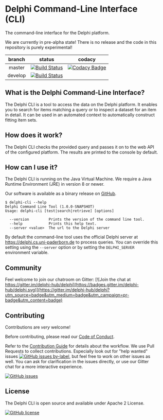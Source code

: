 # Delphi Command-Line Interface (CLI)

The command-line interface for the Delphi platform.

We are currently in pre-alpha state! There is no release and the code in
this repository is purely experimental!

|branch | status | codacy |
| :---: | :---: | :---: |
| master | [![Build Status](https://travis-ci.org/delphi-hub/delphi-cli.svg?branch=master)](https://travis-ci.org/delphi-hub/delphi-cli) | [![Codacy Badge](https://api.codacy.com/project/badge/Grade/47046de0e8d64ae4b76191b7dae80075)](https://www.codacy.com/app/delphi-hub/delphi-cli?utm_source=github.com&amp;utm_medium=referral&amp;utm_content=delphi-hub/delphi-cli&amp;utm_campaign=Badge_Grade)|
| develop | [![Build Status](https://travis-ci.org/delphi-hub/delphi-cli.svg?branch=develop)](https://travis-ci.org/delphi-hub/delphi-cli) | |

## What is the Delphi Command-Line Interface?

The Delphi CLI is a tool to access the data on the Delphi platform.
It enables you to search for items matching a query or to inspect a dataset for an item in detail.
It can be used in an automated context to automatically construct fitting item sets.

## How does it work?

The Delphi CLI checks the provided query and passes it on to the web API of the configured platform.
The results are printed to the console by default.

## How can I use it?

The Delphi CLI is running on the Java Virtual Machine.
We require a Java Runtime Environment (JRE) in version 8 or newer.

Our software is available as a binary release on [GitHub](https://github.com/delphi-hub/delphi-cli/releases).

```
$ delphi-cli --help
Delphi Command Line Tool (1.0.0-SNAPSHOT)
Usage: delphi-cli [test|search|retrieve] [options]

  --version         Prints the version of the command line tool.
  --help            Prints this help text.
  --server <value>  The url to the Delphi server
```
By default the command-line tool uses the official Delphi server at https://delphi.cs.uni-paderborn.de to process queries.
You can override this setting using the `--server` option or by setting the `DELPHI_SERVER` environment variable.

## Community

Feel welcome to join our chatroom on Gitter: [![Join the chat at https://gitter.im/delphi-hub/delphi](https://badges.gitter.im/delphi-hub/delphi.svg)](https://gitter.im/delphi-hub/delphi?utm_source=badge&utm_medium=badge&utm_campaign=pr-badge&utm_content=badge)


## Contributing

Contributions are *very* welcome!

Before contributing, please read our [Code of Conduct](CODE_OF_CONDUCT.md).

Refer to the [Contribution Guide](CONTRIBUTING.md) for details about the workflow.
We use Pull Requests to collect contributions. Especially look out for "help wanted" issues
[![GitHub issues by-label](https://img.shields.io/github/issues/delphi-hub/delphi-cli/help%20wanted.svg)](https://github.com/delphi-hub/delphi-cli/issues?q=is%3Aopen+is%3Aissue+label%3A%22help+wanted%22),
but feel free to work on other issues as well.
You can ask for clarification in the issues directly, or use our Gitter
chat for a more interactive experience.

[![GitHub issues](https://img.shields.io/github/issues/delphi-hub/delphi-cli.svg)](https://github.com/delphi-hub/delphi-cli/issues)


## License

The Delphi CLI is open source and available under Apache 2 License.

[![GitHub license](https://img.shields.io/github/license/delphi-hub/delphi-cli.svg)](https://github.com/delphi-hub/delphi-cli/blob/master/LICENSE)
